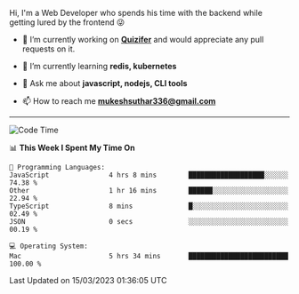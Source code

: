 Hi, I'm a Web Developer who spends his time with the backend while getting lured by the frontend 😜

- 🔭 I’m currently working on **[Quizifer](https://github.com/SutharMukesh/Quizifer/)** and would appreciate any pull requests on it.

- 🌱 I’m currently learning **redis, kubernetes**

- 💬 Ask me about **javascript, nodejs, CLI tools**

- 📫 How to reach me **mukeshsuthar336@gmail.com**

---
<!--START_SECTION:waka-->
![Code Time](http://img.shields.io/badge/Code%20Time-2%2C185%20hrs%201%20min-blue)

📊 **This Week I Spent My Time On** 

```text
💬 Programming Languages: 
JavaScript               4 hrs 8 mins        ███████████████████░░░░░░   74.38 % 
Other                    1 hr 16 mins        ██████░░░░░░░░░░░░░░░░░░░   22.94 % 
TypeScript               8 mins              █░░░░░░░░░░░░░░░░░░░░░░░░   02.49 % 
JSON                     0 secs              ░░░░░░░░░░░░░░░░░░░░░░░░░   00.19 % 

💻 Operating System: 
Mac                      5 hrs 34 mins       █████████████████████████   100.00 % 
```


 Last Updated on 15/03/2023 01:36:05 UTC
<!--END_SECTION:waka-->
